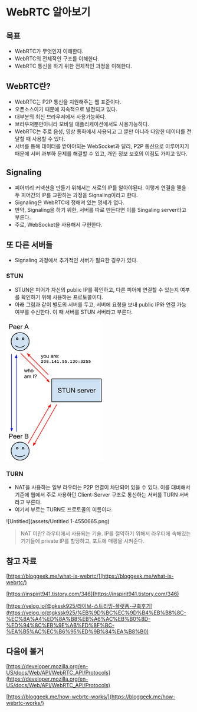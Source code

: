 # WebRTC 알아보기

## 목표

- WebRTC가 무엇인지 이해한다.
- WebRTC의 전체적인 구조를 이해한다.
- WebRTC 통신을 하기 위한 전체적인 과정을 이해한다.

## WebRTC란?

- WebRTC는 P2P 통신을 지원해주는 웹 표준이다.
- 오픈소스이기 때문에 지속적으로 발전되고 있다.
- 대부분의 최신 브라우저에서 사용가능하다.
- 브라우저뿐만아니라 모바일 애플리케이션에서도 사용가능하다.
- WebRTC는 주로 음성, 영상 통화에서 사용되고 그 뿐만 아니라 다양한 데이터를 전달할 때 사용할 수 있다.
- 서버를 통해 데이터를 받아야되는 WebSocket과 달리, P2P 통신으로 이루어지기 때문에 서버 과부하 문제를 해결할 수 있고, 개인 정보 보호의 이점도 가지고 있다.

## Signaling

- 피어끼리 커넥션을 만들기 위해서는 서로의 IP를 알아야된다.  이렇게 연결을 맫을 두 피어간의 IP를 교환하는 과정을 Signaling이라고 한다.
- Signaling은 WebRTC에 정해져 있는 명세가 없다.
- 만약, Signaling을 하기 위한, 서버를 따로 만든다면 이를 Singaling server라고 부른다.
- 주로, WebSocket을 사용해서 구현한다.

## 또 다른 서버들

- Signaling 과정에서 추가적인 서버가 필요한 경우가 있다.

### STUN

- STUN은 피어가 자신의 public IP를 확인하고, 다른 피어에 연결할 수 있는지 여부를 확인하기 위해 사용하는 프로토콜이다.
- 아래 그림과 같이 별도의 서버를 두고, 서버에 요청을 보내 public IP와 연결 가능 여부를 수신한다. 이 때 서버를 STUN 서버라고 부른다.

![Untitled](assets/Untitled-4550662.png)

### TURN

- NAT을 사용하는 일부 라우터는 P2P 연결이 차단되어 있을 수 있다. 이를 대비해서 기존에 웹에서 주로 사용하던 Client-Server 구조로 통신하는 서버를 TURN 서버라고 부른다.
- 여기서 부르는 TURN도 프로토콜의 이름이다.

![Untitled](assets/Untitled 1-4550665.png)

> NAT 이란?
라우터에서 사용되는 기술. IP를 절약하기 위해서 라우터에 속해있는 기기들에 private IP를 할당하고, 포트에 매핑을 시켜준다.
> 

## 참고 자료

[https://bloggeek.me/what-is-webrtc/](https://bloggeek.me/what-is-webrtc/)

[https://inspirit941.tistory.com/346](https://inspirit941.tistory.com/346)

[https://velog.io/@gkssk925/라이브-스트리밍-플랫폼-구축후기](https://velog.io/@gkssk925/%EB%9D%BC%EC%9D%B4%EB%B8%8C-%EC%8A%A4%ED%8A%B8%EB%A6%AC%EB%B0%8D-%ED%94%8C%EB%9E%AB%ED%8F%BC-%EA%B5%AC%EC%B6%95%ED%9B%84%EA%B8%B0)

## 다음에 볼거

[https://developer.mozilla.org/en-US/docs/Web/API/WebRTC_API/Protocols](https://developer.mozilla.org/en-US/docs/Web/API/WebRTC_API/Protocols)

[https://bloggeek.me/how-webrtc-works/](https://bloggeek.me/how-webrtc-works/)